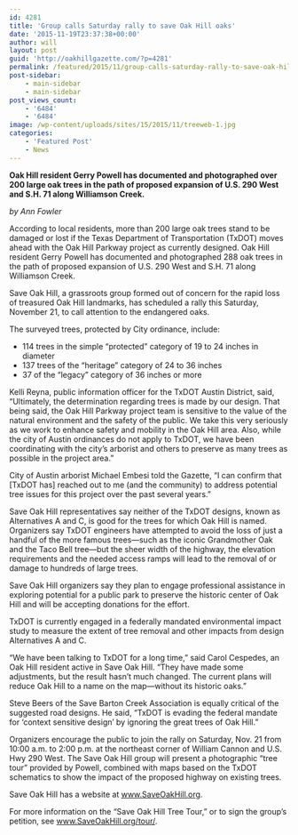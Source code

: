 ```yaml
---
id: 4281
title: 'Group calls Saturday rally to save Oak Hill oaks'
date: '2015-11-19T23:37:38+00:00'
author: will
layout: post
guid: 'http://oakhillgazette.com/?p=4281'
permalink: /featured/2015/11/group-calls-saturday-rally-to-save-oak-hill-trees/
post-sidebar:
    - main-sidebar
    - main-sidebar
post_views_count:
    - '6484'
    - '6484'
image: /wp-content/uploads/sites/15/2015/11/treeweb-1.jpg
categories:
    - 'Featured Post'
    - News
---
```


 **Oak Hill resident Gerry Powell has documented and photographed over 200 large oak trees in the path of proposed expansion of U.S. 290 West and S.H. 71 along Williamson Creek.**

*by Ann Fowler*

According to local residents, more than 200 large oak trees stand to be damaged or lost if the Texas Department of Transportation (TxDOT) moves ahead with the Oak Hill Parkway project as currently designed. Oak Hill resident Gerry Powell has documented and photographed 288 oak trees in the path of proposed expansion of U.S. 290 West and S.H. 71 along Williamson Creek.

Save Oak Hill, a grassroots group formed out of concern for the rapid loss of treasured Oak Hill landmarks, has scheduled a rally this Saturday, November 21, to call attention to the endangered oaks.

The surveyed trees, protected by City ordinance, include:

- 114 trees in the simple “protected” category of 19 to 24 inches in diameter
- 137 trees of the “heritage” category of 24 to 36 inches
- 37 of the “legacy” category of 36 inches or more

Kelli Reyna, public information officer for the TxDOT Austin District, said, “Ultimately, the determination regarding trees is made by our design. That being said, the Oak Hill Parkway project team is sensitive to the value of the natural environment and the safety of the public. We take this very seriously as we work to enhance safety and mobility in the Oak Hill area. Also, while the city of Austin ordinances do not apply to TxDOT, we have been coordinating with the city’s arborist and others to preserve as many trees as possible in the project area.”

City of Austin arborist Michael Embesi told the Gazette, “I can confirm that \[TxDOT has\] reached out to me (and the community) to address potential tree issues for this project over the past several years.”

Save Oak Hill representatives say neither of the TxDOT designs, known as Alternatives A and C, is good for the trees for which Oak Hill is named. Organizers say TxDOT engineers have attempted to avoid the loss of just a handful of the more famous trees—such as the iconic Grandmother Oak and the Taco Bell tree—but the sheer width of the highway, the elevation requirements and the needed access ramps will lead to the removal of or damage to hundreds of large trees.

Save Oak Hill organizers say they plan to engage professional assistance in exploring potential for a public park to preserve the historic center of Oak Hill and will be accepting donations for the effort.

TxDOT is currently engaged in a federally mandated environmental impact study to measure the extent of tree removal and other impacts from design Alternatives A and C.

“We have been talking to TxDOT for a long time,” said Carol Cespedes, an Oak Hill resident active in Save Oak Hill. “They have made some adjustments, but the result hasn’t much changed. The current plans will reduce Oak Hill to a name on the map—without its historic oaks.”

Steve Beers of the Save Barton Creek Association is equally critical of the suggested road designs. He said, “TxDOT is evading the federal mandate for ‘context sensitive design’ by ignoring the great trees of Oak Hill.”

Organizers encourage the public to join the rally on Saturday, Nov. 21 from 10:00 a.m. to 2:00 p.m. at the northeast corner of William Cannon and U.S. Hwy 290 West. The Save Oak Hill group will present a photographic “tree tour” provided by Powell, combined with maps based on the TxDOT schematics to show the impact of the proposed highway on existing trees.

Save Oak Hill has a website at www.SaveOakHill.org.

For more information on the “Save Oak Hill Tree Tour,” or to sign the group’s petition, see www.SaveOakHill.org/tour/.